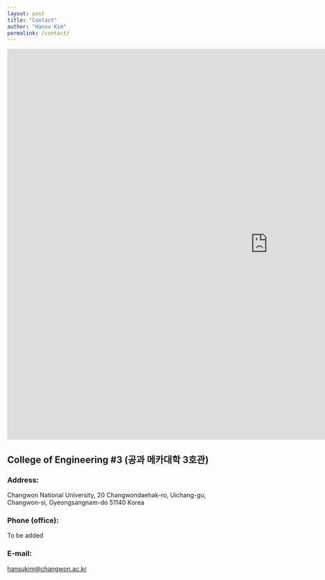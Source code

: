 ```yaml
---
layout: post
title: "Contact"
author: "Hansu Kim"
permalink: /contact/
---
```


<iframe src="https://www.google.com/maps/embed?pb=!1m18!1m12!1m3!1d927.7116955851735!2d128.69724933781518!3d35.24153333495915!2m3!1f0!2f0!3f0!3m2!1i1024!2i768!4f13.1!3m3!1m2!1s0x3568cc7e8882844b%3A0x14f5ca6453e58ce3!2z7Jqp64-ZIOywveybkOuMgO2Vmeq1kCDqs7XrjIAz7Zi46rSA!5e0!3m2!1sko!2skr!4v1660702071623!5m2!1sko!2skr" width="1200" height="900" style="border:0;" allowfullscreen="" loading="lazy" referrerpolicy="no-referrer-when-downgrade"></iframe>
   
## College of Engineering #3 (공과 메카대학 3호관)
### Address: 
Changwon National University, 20 Changwondaehak-ro, Uichang-gu, Changwon-si, Gyeongsangnam-do 51140 Korea
### Phone (office): 
To be added
### E-mail: 
[hansukim@changwon.ac.kr](mailto:hansukim@changwon.ac.kr)
